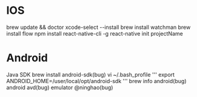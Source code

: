 # IOS
brew update && doctor
xcode-select --install
brew install watchman
brew install flow
npm install react-native-cli -g
react-native init projectName



# Android
Java SDK
brew install android-sdk(bug)
vi ~/.bash_profile
'''
export ANDROID_HOME=/user/local/opt/android-sdk
'''
brew info android(bug)
android avd(bug)
emulator @ninghao(bug)



